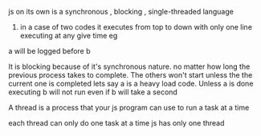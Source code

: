 js on its own is a synchronous , blocking , single-threaded language 


<!-- Synchronous  -->
1) in a case of two codes it executes from top to down with only one line  executing at any give time 
eg
<!-- 
function a(){
    console.log('a)
}
function b(){
    console.log('b)
}
a()
b()
 -->
 a will be logged before b

<!-- Blocking -->
It is blocking because of it's synchronous nature. no matter how long the previous process takes to complete. The others won't start unless the the current one is completed 
lets say a is a heavy load code. Unless a is done executing b will not run
even if b will take a second

<!-- Single threaded  -->
A thread is a process that your js program can use to run a task at a time 

each thread can only do one task at a time 
js has only one thread 